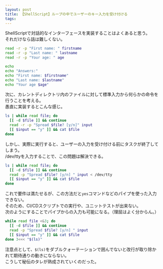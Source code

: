 ```yaml
---
layout: post
title: 【ShellScript】ループの中でユーザーのキー入力を受け付ける
tags:
---
```


ShellScriptで対話的なインターフェースを実装することはよくあると思う。  
それだけなら話は難しくない。

```bash
read -r -p "First name: " firstname
read -r -p "Last name: " lastname
read -r -p "Your age: " age

echo
echo "Answers:"
echo "First name: $firstname"
echo "Last name: $lastname"
echo "Your age $age"
```

次に、カレントディレクトリ内のファイルに対して標準入力から何らかの命令を行うことを考える。  
愚直に実装するとこんな感じ。

```bash
ls | while read file; do
  [[ -d $file ]] && continue
  read -r -p "Spread $file? [y/n]" input
  [[ $input == "y" ]] && cat $file
done
```

しかし、実際に実行すると、ユーザーの入力を受け付ける前にタスクが終了してしまう。  
/dev/ttyを入力することで、この問題は解決できる。

```bash
ls | while read file; do
  [[ -d $file ]] && continue
  read -p "Spread $file? [y/n] " input < /dev/tty
  [[ $input == "y" ]] && cat $file
done
```

これで要件は満たせるが、この方法だと`yes`コマンドなどのパイプを使った入力できない。  
そのため、CI/CDスクリプトでの実行や、ユニットテストが出来ない。  
次のようにすることでパイプからの入力も可能になる。（理屈はよく分からん。）

```bash
while read file <&3; do
  [[ -d $file ]] && continue
  read -p "Spread $file? [y/n] " input
  [[ $input == "y" ]] && cat $file
done 3<<< "$(ls)"
```

注意点として、`$(ls)`をダブルクォーテーションで囲んでないと改行が取り除かれて期待通りの動きにならない。  
こうして秘伝のタレが熟成されていくのだった。
